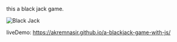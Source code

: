 this a black jack game.

![Black Jack](https://github.com/user-attachments/assets/72a37529-cb5a-416e-964e-78e20890ef0e)

liveDemo: https://akremnasir.github.io/a-blackjack-game-with-js/

